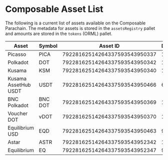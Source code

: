 # Composable Asset List

The following is a current list of assets available on the Composable Parachain. The metadata for assets is stored in the `assetsRegistry` pallet and amounts are stored in the `tokens` (ORML) pallet.

| Asset                | Symbol  | Asset ID                      | Decimals |
| -------------------- | ------- | ----------------------------- | -------- |
| Picasso              | PICA    | 79228162514264337593543950337 | 12       |
| Polkadot             | DOT     | 79228162514264337593543950342 | 10       |
| Kusama               | KSM     | 79228162514264337593543950340 | 12       |
| Kusama AssetHub USDT | USDT    | 79228162514264337593543950466 | 6        |
| BNC Polkadot         | BNC DOT | 79228162514264337593543950369 | 10       |
| Voucher DOT          | vDOT    | 79228162514264337593543950370 | 10       |
| Equilibrium USD      | EQD     | 79228162514264337593543950463 | 9        |
| Astar                | ASTR    | 79228162514264337593543952342 | 18       |
| Equilibrium          | EQ      | 79228162514264337593543952347 | 9        |

